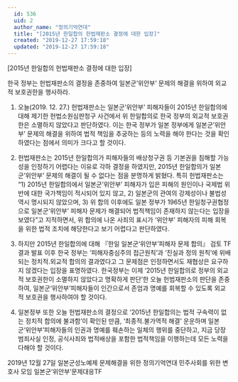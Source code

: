 ```yaml
---
  id: 536
  uid: 2
  author_name: "정의기억연대"
  title: "[2015년 한일합의 헌법재판소 결정에 대한 입장]"
  created: "2019-12-27 17:59:18"
  updated: "2019-12-27 17:59:18"
---
```

\[2015년 한일합의 헌법재판소 결정에 대한 입장\]

한국 정부는 헌법재판소의 결정을 존중하여 일본군’위안부’ 문제의 해결을 위하여 외교적 보호권한을 행사하라.

1. 오늘(2019. 12. 27.) 헌법재판소는 일본군’위안부’ 피해자들이 2015년 한일합의에 대해 제기한 헌법소원심판청구 사건에서 위 한일합의로 한국 정부의 외교적 보호권한은 소멸하지 않았다고 판단하였다. 이는 한국 정부가 일본 정부에게 일본군’위안부’ 문제의 해결을 위하여 법적 책임을 추궁하는 등의 노력을 해야 한다는 것을 확인하였다는 점에서 의미가 크다고 할 것이다.

2. 헌법재판소는 2015년 한일합의가 피해자들의 배상청구권 등 기본권을 침해할 가능성을 인정하기 어렵다는 이유로 각하 결정을 하였지만, 2015년 한일합의가 일본군’위안부’ 문제의 해결이 될 수 없다는 점을 분명하게 밝혔다.
특히 헌법재판소는 “1) 2015년 한일합의에서 일본군’위안부’ 피해자가 입은 피해의 원인이나 국제법 위반에 대한 국가책임이 적시되어 있지 않고, 2) 일본군의 관여의 강제성이나 불법성 역시 명시되지 않았으며, 3) 위 합의 이후에도 일본 정부가 1965년 한일청구권협정으로 일본군’위안부’ 피해자 문제가 해결되어 법적책임이 존재하지 않는다는 입장을 보였다”고 지적하면서, 위 합의에 나온 사죄의 표시가 ‘위안부’ 피해자의 피해 회복을 위한 법적 조치에 해당한다고 보기 어렵다고 판단하였다.

3. 하지만 2015년 한일합의에 대해 『한일 일본군‘위안부’피해자 문제 합의』 검토 TF 결과 발표 이후 한국 정부는 ‘피해자중심주의 접근원칙’과 ‘진실과 정의 원칙’에 위배되는 정치적.외교적 합의의 결과였다고 그 문제점은 인정하면서도 재협상은 요구하지 않겠다는 입장을 표명하였다. 한국정부는 이제 ‘2015년 한일합의로 정부의 외교적 보호권한이 소멸하지 않았다고 명확하게 판단’한 오늘 헌법재판소의 판단을 존중하여, 일본군‘위안부’피해자들이 인간으로서 존엄과 명예를 회복할 수 있도록 외교적 보호권을 행사하여야 할 것이다.

4. 일본정부 또한 오늘 헌법재판소의 결정으로 ‘2015년 한일합의는 법적 구속력이 없는 정치적 합의에 불과함’이 확인된 만큼, ‘최종적.불가역적 해결’ 운운하며 일본군‘위안부’피해자들의 인권과 명예를 훼손하는 일체의 행위를 중단하고, 지금 당장 범죄사실 인정, 공식사죄와 법적배상을 포함한 법적책임을 이행하는데 모든 노력을 다해야 할 것이다.

2019년 12월 27일
일본군성노예제 문제해결을 위한 정의기억연대
민주사회를 위한 변호사 모임 일본군‘위안부’문제대응TF